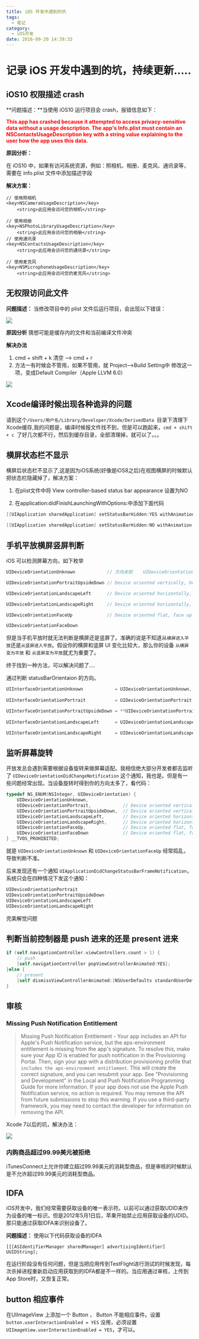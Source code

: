 ```yaml
---
title: iOS 开发中遇到的坑
tags:
  - 笔记
category:
  - iOS开发
date: 2016-09-20 14:39:33
---
```


# 记录 iOS 开发中遇到的坑，持续更新.....
## iOS10 权限描述 crash 
**问题描述：**当使用 iOS10 运行项目会 crash，报错信息如下：

<font color=red>**This app has crashed because it attempted to access privacy-sensitive data without a usage description.  The app's Info.plist must contain an NSContactsUsageDescription key with a string value explaining to the user how the app uses this data.**</font>

**原因分析：**

在 iOS10 中，如果有访问系统资源，例如：照相机、相册、麦克风、通讯录等，需要在 info.plist 文件中添加描述字段

**解决方案：**

<!--more-->

```
// 使用照相机
<key>NSCameraUsageDescription</key>    
	<string>此应用会访问您的相机</string>

// 使用相册
<key>NSPhotoLibraryUsageDescription</key>
    <string>此应用会访问您的相册</string>
// 使用通讯录
<key>NSContactsUsageDescription</key>    
	<string>此应用会访问您的通讯录</string>

// 使用麦克风
<key>NSMicrophoneUsageDescription</key>    
	<string>此应用会访问您的麦克风</string>
```

## 无权限访问此文件
**问题描述：**
   当修改项目中的 plist 文件后运行项目，会出现以下错误：

![](https://o9xwn216o.qnssl.com/blog-img/1473670178405.png)

**原因分析**
猜想可能是缓存内的文件和当前编译文件冲突

**解决办法**
1. cmd + shift + k 清空 -—> cmd + r
2. 方法一有时候会不管用，如果不管用，就 Project-->Build Setting中 修改这一项，变成Default Compiler（Apple LLVM 6.0） 

![](https://o9xwn216o.qnssl.com/blog-img/1473670782316.png)

## Xcode编译时候出现各种诡异的问题
请到这个`/Users/用户名/Library/Developer/Xcode/DerivedData `目录下清理下Xcode缓存,我的问题是，编译时候报文件找不到，但是可以跑起来，`cmd + shift + c `了好几次都不行，然后到缓存目录，全部清理掉，就可以了。。。


## 横屏状态栏不显示
横屏后状态栏不显示了,这是因为iOS系统(好像是iOS8之后)在视图横屏的时候默认把状态栏隐藏掉了，解决方案：

1. 在plist文件中将 View controller-based status bar appearance 设置为NO

2. 在application:didFinishLaunchingWithOptions:中添加下面代码

```objectivec
[[UIApplication sharedApplication] setStatusBarHidden:YES withAnimation:UIStatusBarAnimationNone];

[[UIApplication sharedApplication] setStatusBarHidden:NO withAnimation:UIStatusBarAnimationNone];
```

## 手机平放横屏竖屏判断
iOS 可以检测屏幕方向，如下枚举

```objectivec
UIDeviceOrientationUnknown            // 方向未知    UIDeviceOrientationPortrait           // Device oriented vertically, home button on the bottom

UIDeviceOrientationPortraitUpsideDown // Device oriented vertically, home button on the top

UIDeviceOrientationLandscapeLeft      // Device oriented horizontally, home button on the right

UIDeviceOrientationLandscapeRight     // Device oriented horizontally, home button on the left

UIDeviceOrientationFaceUp             // Device oriented flat, face up

UIDeviceOrientationFaceDown  
```
但是当手机平放时就无法判断是横屏还是竖屏了。准确的说是不知道从`横屏进入平放`还是`从竖屏进入平放`。假设你的横屏和竖屏 UI 变化比较大，那么你的设备	`从横屏变为平放` 和 `从竖屏变为平放`就尤为重要了。

终于找到一种方法，可以解决问题了....

通过判断 statusBarOrientaion 的方向。

```objectivec
UIInterfaceOrientationUnknown            = UIDeviceOrientationUnknown,
 
UIInterfaceOrientationPortrait           = UIDeviceOrientationPortrait,

UIInterfaceOrientationPortraitUpsideDown = **UIDeviceOrientationPortraitUpsideDown,
    
UIInterfaceOrientationLandscapeLeft      = UIDeviceOrientationLandscapeRight,

UIInterfaceOrientationLandscapeRight     = UIDeviceOrientationLandscapeLeft
```

## 监听屏幕旋转
开放发总会遇到需要根据设备旋转来做屏幕适配。我相信绝大部分开发者都去监听了 `UIDeviceOrientationDidChangeNotification` 这个通知，我也是。但是有一些问题经常出现。当设备旋转时得到你的方向太多了，看代码：

```objectivec
typedef NS_ENUM(NSInteger, UIDeviceOrientation) {
    UIDeviceOrientationUnknown,
    UIDeviceOrientationPortrait,            // Device oriented vertically, home button on the bottom
    UIDeviceOrientationPortraitUpsideDown,  // Device oriented vertically, home button on the top
    UIDeviceOrientationLandscapeLeft,       // Device oriented horizontally, home button on the right
    UIDeviceOrientationLandscapeRight,      // Device oriented horizontally, home button on the left
    UIDeviceOrientationFaceUp,              // Device oriented flat, face up
    UIDeviceOrientationFaceDown             // Device oriented flat, face down
} __TVOS_PROHIBITED;
```
就是 `UIDeviceOrientationUnknown` 和 `UIDeviceOrientationFaceUp` 经常捣乱，导致判断不准。

后来发现还有一个通知 `UIApplicationDidChangeStatusBarFrameNotification`，系统只会在四种情况下发这个通知：

```objectivec
UIDeviceOrientationPortrait  
UIDeviceOrientationPortraitUpsideDown  
UIDeviceOrientationLandscapeLeft  
UIDeviceOrientationLandscapeRight
```
完美解觉问题

## 判断当前控制器是 push 进来的还是 present 进来
```objectivec
if (self.navigationController.viewControllers.count > 1) {
	// push 
	[self.navigationController popViewControllerAnimated:YES];
}else {
	// present
	[self dismissViewControllerAnimated:[NSUserDefaults standardUserDefaults].userAnimated completion:nil];
}
```

## 审核
### Missing Push Notification Entitlement
> Missing Push Notification Entitlement - Your app includes an API for Apple's Push Notification service, but the aps-environment entitlement is missing from the app's signature. To resolve this, make sure your App ID is enabled for push notification in the Provisioning Portal. Then, sign your app with a distribution provisioning profile that `includes the aps-environment entitlement`. This will create the correct signature, and you can resubmit your app. See "Provisioning and Development" in the Local and Push Notification Programming Guide for more information. If your app does not use the Apple Push Notification service, no action is required. You may remove the API from future submissions to stop this warning. If you use a third-party framework, you may need to contact the developer for information on removing the API.

Xcode 7以后的坑，解决办法：

![](http://o9xc0bh9t.bkt.clouddn.com/14834937846063.jpg)

### 内购商品超过99.99美元被拒绝
iTunesConnect上允许你建立超过99.99美元的消耗型商品，但是审核的时候默认是不允许超过99.99美元的消耗型商品。

## IDFA
iOS开发中，我们经常需要获取设备的唯一表示符。以前可以通过获取UDID来作为设备的唯一标识。但是2012年5月1日后，苹果开始禁止应用获取设备的UDID。那只能通过获取IDFA来识别设备了。

**问题描述：**
	使用以下代码获取设备的IDFA
	
```
[[[ASIdentifierManager sharedManager] advertisingIdentifier] UUIDString];
```
在运行阶段没有任何问题，但是当把应用传到TestFlight进行测试的时候发现，每次杀掉进程重新启动应用获取到的IDFA都是不一样的。当应用通过审核，上传到App Store时，又恢复正常。

## button 相应事件
在UIImageView 上添加一个 Button ， Button 不能相应事件。设置 `button.userInteractionEnabled = YES` 没用，必须设置`UIImageView.userInteractionEnabled = YES`，才可以。


